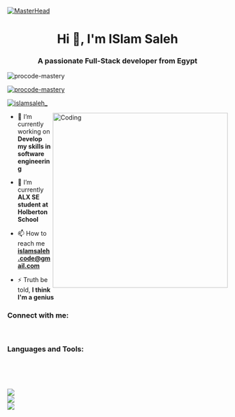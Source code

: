 [![MasterHead](https://firebasestorage.googleapis.com/v0/b/flexi-coding.appspot.com/o/dempgi7-520f8d5f-63d4-4453-8822-dbc149ae27f8.gif?alt=media&token=91c0c7b2-93c3-4029-b011-1a8703c5730d)](https://rishavchanda.io)

<h1 align="center">Hi 👋, I'm ISlam Saleh</h1>
<h3 align="center">A passionate Full-Stack developer from Egypt</h3>

<p align="left"> <img src="https://komarev.com/ghpvc/?username=procode-mastery&label=Profile%20views&color=0e75b6&style=flat" alt="procode-mastery" /> </p>

<p align="left"> <a href="https://github.com/ryo-ma/github-profile-trophy"><img src="https://github-profile-trophy.vercel.app/?username=procode-mastery" alt="procode-mastery" /></a> </p>

<p align="left"> <a href="https://twitter.com/islamsaleh_" target="blank"><img src="https://img.shields.io/twitter/follow/islamsaleh_?logo=twitter&style=for-the-badge" alt="islamsaleh_" /></a> </p>

<img align="right" alt="Coding" width="400" src="https://cdn.dribbble.com/users/1162077/screenshots/3848914/programmer.gif">

- 🔭 I’m currently working on **Develop my skills in software engineering**

- 🌱 I’m currently **ALX SE student at Holberton School**

- 📫 How to reach me **islamsaleh.code@gmail.com**

- ⚡ Truth be told, **I think I'm a genius**

<h3 align="left">Connect with me:</h3>
<p align="left">

<br/>

<h3 align="left">Languages and Tools:</h3>

<br/>
<br/>
<br/>

![](https://github-readme-stats.vercel.app/api?username=ProCode-Mastery&theme=shades-of-purple&hide_border=false&include_all_commits=true&count_private=false)<br/>
![](https://github-readme-streak-stats.herokuapp.com/?user=ProCode-Mastery&theme=shades-of-purple&hide_border=false)<br/>
![](https://github-readme-stats.vercel.app/api/top-langs/?username=ProCode-Mastery&theme=shades-of-purple&hide_border=false&include_all_commits=true&count_private=false&layout=compact)
